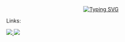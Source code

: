 <!--
### Hi there 👋
**M1S7K/M1S7K** is a ✨ _special_ ✨ repository because its `README.md` (this file) appears on your GitHub profile.

Here are some ideas to get you started:

- 🔭 I’m currently working on ...
- 🌱 I’m currently learning ...
- 👯 I’m looking to collaborate on ...
- 🤔 I’m looking for help with ...
- 💬 Ask me about ...
- 📫 How to reach me: ...
- 😄 Pronouns: ...
- ⚡ Fun fact: ...
-->
<div align="center">
<a href="https://git.io/typing-svg">
  <img src="https://readme-typing-svg.herokuapp.com?font=Lato&weight=900&size=24&color=FD841F&center=true&vCenter=true&width=435&lines=%3Ch1%3EHello+World+U%2B1F44B%3C%2Fh1%3E;+I'm+Michael" alt="Typing SVG" /></a>
</div>
<div>
  <p>Links:</p>
  <a href="https://codepen.io/M1S7">
    <img src="https://img.shields.io/badge/LinkedIn-FD841F?style=flat&logo=linkedin&labelColor=001253">
  </a>
  <a href="https://codepen.io/M1S7"><img src="https://img.shields.io/badge/CodePen-FD841F?style=flat&logo=codepen&labelColor=001253"></a>
  </div>

